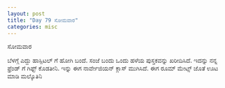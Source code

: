 ```yaml
---
layout: post
title: "Day 79 ಸೋಮವಾರ"
categories: misc
---
```


ಸೋಮವಾರ

ಬೆಳಗ್ಗೆ ಎದ್ದು ಹಾಸ್ಪಿಟಲ್ ಗೆ ಹೋಗಿ ಬಂದೆ. ಸಂಜೆ ಬಂದು ಒಂದು ಹಳೆಯ ಪುಸ್ತಕವನ್ನು ಖರೀದಿಸಿದೆ. ಇದನ್ನು ನನ್ನ ಫ್ರೆಂಡ್ ಗೆ ಗಿಫ್ಟ್ ಕೊಡತೀನಿ. ಇನ್ನು ಈಗ ನಾರ್ವೇಜಿಯನ್ ಕ್ಲಾಸ್ ಮುಗಿಸಿದೆ. ಈಗ ರೂಮ್ ಮೇಟ್ಸ್ ಜೊತೆ ಊಟ ಮಾಡಿ ಮಲ್ಕೊತಿನಿ
